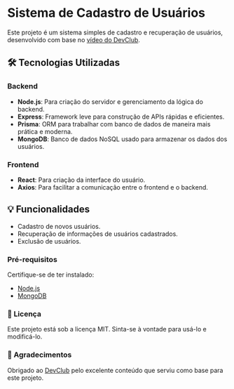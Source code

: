 # Sistema de Cadastro de Usuários

Este projeto é um sistema simples de cadastro e recuperação de usuários, desenvolvido com base no [vídeo do DevClub](https://www.youtube.com/watch?v=PyrMT0GA3sE).

## 🛠️ Tecnologias Utilizadas

### **Backend**
- **Node.js**: Para criação do servidor e gerenciamento da lógica do backend.
- **Express**: Framework leve para construção de APIs rápidas e eficientes.
- **Prisma**: ORM para trabalhar com banco de dados de maneira mais prática e moderna.
- **MongoDB**: Banco de dados NoSQL usado para armazenar os dados dos usuários.

### **Frontend**
- **React**: Para criação da interface do usuário.
- **Axios**: Para facilitar a comunicação entre o frontend e o backend.

## 💡 Funcionalidades
- Cadastro de novos usuários.
- Recuperação de informações de usuários cadastrados.
- Exclusão de usuários.

### **Pré-requisitos**
Certifique-se de ter instalado:
- [Node.js](https://nodejs.org/)
- [MongoDB](https://www.mongodb.com/)

### 📄 Licença
Este projeto está sob a licença MIT. Sinta-se à vontade para usá-lo e modificá-lo.

### 🤝 Agradecimentos
Obrigado ao [DevClub](https://www.devclub.com.br) pelo excelente conteúdo que serviu como base para este projeto.
